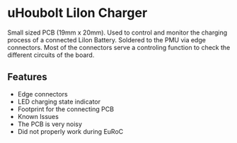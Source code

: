 # uHoubolt LiIon Charger

Small sized PCB (19mm x 20mm). Used to control and monitor the charging process of a connected LiIon Battery. Soldered to the PMU via edge connectors. Most of the connectors serve a controling function to check the different circuits of the board.

## Features
- Edge connectors
- LED charging state indicator
- Footprint for the connecting PCB
- Known Issues
- The PCB is very noisy
- Did not properly work during EuRoC
